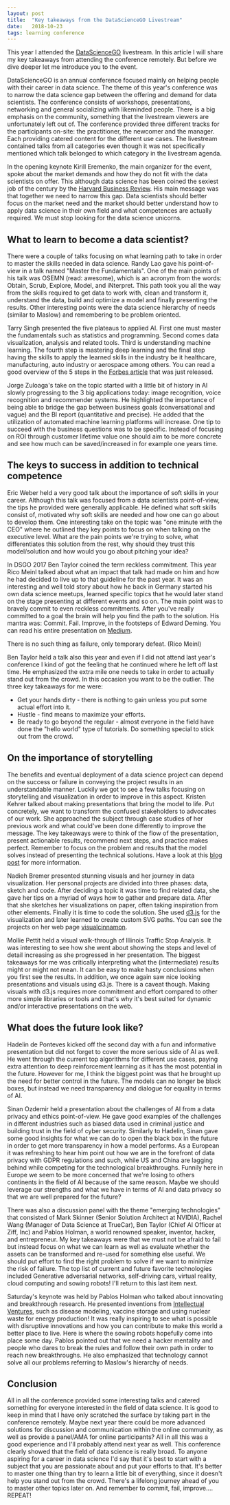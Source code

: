 ```yaml
---
layout: post
title:  "Key takeaways from the DataScienceGO Livestream"
date:   2018-10-23
tags: learning conference
---
```

This year I attended the [DataScienceGO](https://www.datasciencego.com/)
livestream. In this article I will share my key takeaways from attending the
conference remotely. But before we dive deeper let me introduce you to the event.

DataScienceGO is an annual conference focused mainly on helping people with
their career in data science. The theme of this year's conference was to narrow
the data science gap between the offering and demand for data scientists. The
conference consists of workshops, presentations, networking and general
socializing with likeminded people. There is a big emphasis on the community,
something that the livestream viewers are unfortunately left out of. The
conference provided three different tracks for the participants on-site: the
practitioner, the newcomer and the manager. Each providing catered content for
the different use cases. The livestream contained talks from all categories
even though it was not specifically mentioned which talk belonged to which
category in the livestream agenda.

In the opening keynote Kirill Eremenko, the main organizer for the event, spoke
about the market demands and how they do not fit with the data scientists on
offer. This although data science has been coined the sexiest job of the
century by the [Harvard Business
Review](https://hbr.org/2012/10/data-scientist-the-sexiest-job-of-the-21st-century).
His main message was that together we need to narrow this gap. Data scientists
should better focus on the market need and the market should better understand
how to apply data science in their own field and what competences are actually
required. We must stop looking for the data science unicorns.

## What to learn to become a data scientist?

There were a couple of talks focusing on what learning path to take in order to
master the skills needed in data science. Randy Lao gave his point-of-view in a
talk named "Master the Fundamentals". One of the main points of his talk was
OSEMN (read: awesome), which is an acronym from the words: Obtain, Scrub,
Explore, Model, and iNterpret. This path took you all the way from the skills
required to get data to work with, clean and transform it, understand the data,
build and optimize a model and finally presenting the results. Other
interesting points were the data science hierarchy of needs (similar to Maslow)
and remembering to be problem oriented.

Tarry Singh presented the five plateaus to applied AI. First one must master
the fundamentals such as statistics and programming. Second comes data
visualization, analysis and related tools. Third is understanding machine
learning. The fourth step is mastering deep learning and the final step having
the skills to apply the learned skills in the industry be it healthcare,
manufacturing, auto industry or aerospace among others. You can read a good
overview of the 5 steps in the [Forbes
article](https://www.forbes.com/sites/cognitiveworld/2018/10/22/artificial-intelligence-in-enterprises-businesses-are-waking-up)
that was just released.

Jorge Zuloaga's take on the topic started with a little bit of history in AI
slowly progressing to the 3 big applications today: image recognition, voice
recognition and recommender systems. He highlighted the importance of being
able to bridge the gap between business goals (conversational and vague) and
the BI report (quantitative and precise). He added that the utilization of
automated machine learning platforms will increase. One tip to succeed with the
business questions was to be specific. Instead of focusing  on ROI through
customer lifetime value one should aim to be more concrete and see how much can
be saved/increased in for example one years time.

## The keys to success in addition to technical competence

Eric Weber held a very good talk about the importance of soft skills in your
career. Although this talk was focused from a data scientists point-of-view,
the tips he provided were generally applicable. He defined what soft skills
consist of, motivated why soft skills are needed and how one can go about to
develop them. One interesting take on the topic was "one minute with the CEO"
where he outlined they key points to focus on when talking on the executive
level. What are the pain points we're trying to solve, what differentiates this
solution from the rest, why should they trust this model/solution and how would
you go about pitching your idea?

In DSGO 2017 Ben Taylor coined the term reckless commitment. This year Rico
Meinl talked about what an impact that talk had made on him and how he had
decided to live up to that guideline for the past year. It was an interesting
and well told story about how he back in Germany started his own data science
meetups, learned specific topics that he would later stand on the stage
presenting at different events and so on. The main point was to bravely commit
to even reckless commitments. After you've really committed to a goal the brain
will help you find the path to the solution. His mantra was: Commit. Fail.
Improve, in the footsteps of Edward Deming. You can read his entire
presentation on
[Medium](https://towardsdatascience.com/commit-fail-improve-5c915c33dd86).

There is no such thing as failure, only temporary defeat. (Rico Meinl)

Ben Taylor held a talk also this year and even if I did not attend last year's
conference I kind of got the feeling that he continued where he left off last
time. He emphasized the extra mile one needs to take in order to actually stand
out from the crowd. In this occasion you want to be the outlier. The three key
takeaways for me were:

* Get your hands dirty - there is nothing to gain unless you put some actual
effort into it.
* Hustle - find means to maximize your efforts.
* Be ready to go beyond the regular - almost everyone in the field have done
the "hello world" type of tutorials. Do something special to stick out from the crowd.

## On the importance of storytelling

The benefits and eventual deployment of a data science project can depend on
the success or failure in conveying the project results in an understandable
manner. Luckily we got to see a few talks focusing on storytelling and
visualization in order to improve in this aspect. Kristen Kehrer talked about
making presentations that bring the model to life. Put concretely, we want to
transform the confused stakeholders to advocates of our work. She approached
the subject through case studies of her previous work and what could've been
done differently to improve the message. The key takeaways were to think of the
flow of the presentation, present actionable results, recommend next steps, and
practice makes perfect. Remember to focus on the problem and results that the
model solves instead of presenting the technical solutions. Have a look at this
[blog post](https://datamovesme.com/2018/09/10/effective-data-science-presentations/)
for more information.

Nadieh Bremer presented stunning visuals and her journey in data visualization.
Her personal projects are divided into three phases: data, sketch and code.
After deciding a topic it was time to find related data, she gave her tips on a
myriad of ways how to gather and prepare data. After that she sketches her
visualizations on paper, often taking inspiration from other elements. Finally
it is time to code the solution. She used [d3.js](https://d3js.org/) for the
visualization and later learned to create custom SVG paths. You can see the
projects on her web page [visualcinnamon](https://www.visualcinnamon.com/).

Mollie Pettit held a visual walk-through of Illinois Traffic Stop Analysis. It
was interesting to see how she went about showing the steps and level of detail
increasing as she progressed in her presentation. The biggest takeaways for me
was critically interpreting what the (intermediate) results might or might not
mean. It can be easy to make hasty conclusions when you first see the results.
In addition, we once again saw nice looking presentations and visuals using
d3.js. There is a caveat though. Making visuals with d3.js requires more
commitment and effort compared to other more simple libraries or tools and
that's why it's best suited for dynamic and/or interactive presentations on the web.

## What does the future look like?

Hadelin de Ponteves kicked off the second day with a fun and informative
presentation but did not forget to cover the more serious side of AI as well.
He went through the current top algorithms for different use cases, paying
extra attention to deep reinforcement learning as it has the most potential in
the future. However for me, I think the biggest point was that he brought up
the need for better control in the future. The models can no longer be black
boxes, but instead we need transparency and dialogue for equality in terms of AI.

Sinan Ozdemir held a presentation about the challenges of AI from a data
privacy and ethics point-of-view. He gave good examples of the challenges in
different industries such as biased data used in criminal justice and building
trust in the field of cyber security. Similarly to Hadelin, Sinan gave some
good insights for what we can do to open the black box in the future in order
to get more transparency in how a model performs. As a European it was
refreshing to hear him point out how we are in the forefront of data privacy
with GDPR regulations and such, while US and China are lagging behind while
competing for the technological breakthroughs. Funnily here in Europe we seem
to be more concerned that we're losing to others continents in the field of AI
because of the same reason. Maybe we should leverage our strengths and what we
have in terms of AI and data privacy so that we are well prepared for the future?

There was also a discussion panel with the theme "emerging technologies" that
consisted of Mark Skinner (Senior Solution Architect at NVIDIA), Rachel Wang
(Manager of Data Science at TrueCar), Ben Taylor (Chief AI Officer at Ziff,
Inc)  and Pablos Holman, a world renowned speaker, inventor, hacker, and
entrepreneur. My key takeaways were that we must not be afraid to fail but
instead focus on what we can learn as well as evaluate whether the assets can
be transformed and re-used for something else useful. We should put effort to
find the right problem to solve if we want to minimize the risk of failure. The
top list of current and future favorite technologies included Generative
adversarial networks, self-driving cars, virtual reality, cloud computing and
sowing robots! I'll return to this last item next.

Saturday's keynote was held by Pablos Holman who talked about innovating and
breakthrough research. He presented inventions from [Intellectual
Ventures](http://www.intellectualventures.com/inventions-patents/our-inventions),
such as disease modeling, vaccine storage and using nuclear waste for energy
production! It was really inspiring to see what is possible with disruptive
innovations and how you can contribute to make this world a better place to
live. Here is where the sowing robots hopefully come into place some day.
Pablos pointed out that we need a hacker mentality and people who dares to
break the rules and follow their own path in order to reach new breakthroughs.
He also emphasized that technology cannot solve all our problems referring to
Maslow's hierarchy of needs.

## Conclusion

All in all the conference provided some interesting talks and catered something
for everyone interested in the field of data science. It is good to keep in
mind that I have only scratched the surface by taking part in the conference
remotely. Maybe next year there could be more advanced solutions for discussion
and communication within the online community, as well as provide  a panel/AMA
for online participants? All in all this was a good experience and I'll
probably attend next year as well. This conference clearly showed that the
field of data science is really broad. To anyone aspiring for a career in data
science I'd say that it's best to start with a subject that you are passionate
about and put your efforts to that. It's better to master one thing than try to
learn a little bit of everything, since it doesn't help you stand out from the
crowd. There's a lifelong journey ahead of you to master other topics later on.
And remember to commit, fail, improve.... REPEAT!

